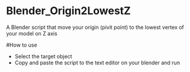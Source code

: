 # Blender_Origin2LowestZ
A Blender script that move your origin (pivit point) to the lowest vertex of your model on Z axis

#How to use
- Select the target object
- Copy and paste the script to the text editor on your blender and run
